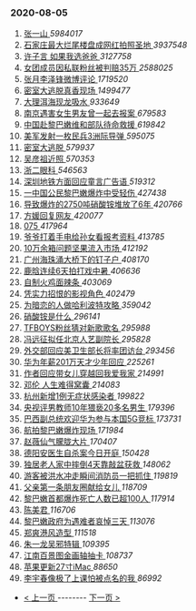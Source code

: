 ### 2020-08-05 
1. [ 张一山 ](https://s.weibo.com/weibo?q=%E5%BC%A0%E4%B8%80%E5%B1%B1&Refer=top) *5984017*
1. [ 石家庄最大烂尾楼盘成网红拍照圣地 ](https://s.weibo.com/weibo?q=%23%E7%9F%B3%E5%AE%B6%E5%BA%84%E6%9C%80%E5%A4%A7%E7%83%82%E5%B0%BE%E6%A5%BC%E7%9B%98%E6%88%90%E7%BD%91%E7%BA%A2%E6%8B%8D%E7%85%A7%E5%9C%A3%E5%9C%B0%23&Refer=top) *3937548*
1. [ 许子言 如果我选爸爸 ](https://s.weibo.com/weibo?q=%E8%AE%B8%E5%AD%90%E8%A8%80%20%E5%A6%82%E6%9E%9C%E6%88%91%E9%80%89%E7%88%B8%E7%88%B8&Refer=top) *3127758*
1. [ 女团成员因私联粉丝被判赔35万 ](https://s.weibo.com/weibo?q=%23%E5%A5%B3%E5%9B%A2%E6%88%90%E5%91%98%E5%9B%A0%E7%A7%81%E8%81%94%E7%B2%89%E4%B8%9D%E8%A2%AB%E5%88%A4%E8%B5%9435%E4%B8%87%23&Refer=top) *2588025*
1. [ 张月李泽锋微博评论 ](https://s.weibo.com/weibo?q=%23%E5%BC%A0%E6%9C%88%E6%9D%8E%E6%B3%BD%E9%94%8B%E5%BE%AE%E5%8D%9A%E8%AF%84%E8%AE%BA%23&Refer=top) *1719520*
1. [ 密室大逃脱真香现场 ](https://s.weibo.com/weibo?q=%23%E5%AF%86%E5%AE%A4%E5%A4%A7%E9%80%83%E8%84%B1%E7%9C%9F%E9%A6%99%E7%8E%B0%E5%9C%BA%23&topic_ad=1&Refer=top) *1499477*
1. [ 大理洱海现龙吸水 ](https://s.weibo.com/weibo?q=%23%E5%A4%A7%E7%90%86%E6%B4%B1%E6%B5%B7%E7%8E%B0%E9%BE%99%E5%90%B8%E6%B0%B4%23&Refer=top) *933649*
1. [ 南京遇害女生男友曾一起去报案 ](https://s.weibo.com/weibo?q=%23%E5%8D%97%E4%BA%AC%E9%81%87%E5%AE%B3%E5%A5%B3%E7%94%9F%E7%94%B7%E5%8F%8B%E6%9B%BE%E4%B8%80%E8%B5%B7%E5%8E%BB%E6%8A%A5%E6%A1%88%23&Refer=top) *679583*
1. [ 中国赴黎巴嫩维和部队待命救援 ](https://s.weibo.com/weibo?q=%23%E4%B8%AD%E5%9B%BD%E8%B5%B4%E9%BB%8E%E5%B7%B4%E5%AB%A9%E7%BB%B4%E5%92%8C%E9%83%A8%E9%98%9F%E5%BE%85%E5%91%BD%E6%95%91%E6%8F%B4%23&Refer=top) *619842*
1. [ 美军发射一枚民兵3洲际导弹 ](https://s.weibo.com/weibo?q=%23%E7%BE%8E%E5%86%9B%E5%8F%91%E5%B0%84%E4%B8%80%E6%9E%9A%E6%B0%91%E5%85%B53%E6%B4%B2%E9%99%85%E5%AF%BC%E5%BC%B9%23&Refer=top) *595075*
1. [ 密室大逃脱 ](https://s.weibo.com/weibo?q=%E5%AF%86%E5%AE%A4%E5%A4%A7%E9%80%83%E8%84%B1&Refer=top) *579937*
1. [ 吴彦祖近照 ](https://s.weibo.com/weibo?q=%23%E5%90%B4%E5%BD%A6%E7%A5%96%E8%BF%91%E7%85%A7%23&Refer=top) *570353*
1. [ 浙二眼科 ](https://s.weibo.com/weibo?q=%E6%B5%99%E4%BA%8C%E7%9C%BC%E7%A7%91&Refer=top) *546563*
1. [ 深圳地铁方面回应童言广告语 ](https://s.weibo.com/weibo?q=%23%E6%B7%B1%E5%9C%B3%E5%9C%B0%E9%93%81%E6%96%B9%E9%9D%A2%E5%9B%9E%E5%BA%94%E7%AB%A5%E8%A8%80%E5%B9%BF%E5%91%8A%E8%AF%AD%23&Refer=top) *519312*
1. [ 一中国公民黎巴嫩爆炸中受轻伤 ](https://s.weibo.com/weibo?q=%23%E4%B8%80%E4%B8%AD%E5%9B%BD%E5%85%AC%E6%B0%91%E9%BB%8E%E5%B7%B4%E5%AB%A9%E7%88%86%E7%82%B8%E4%B8%AD%E5%8F%97%E8%BD%BB%E4%BC%A4%23&Refer=top) *427438*
1. [ 导致爆炸的2750吨硝酸铵堆放了6年 ](https://s.weibo.com/weibo?q=%23%E5%AF%BC%E8%87%B4%E7%88%86%E7%82%B8%E7%9A%842750%E5%90%A8%E7%A1%9D%E9%85%B8%E9%93%B5%E5%A0%86%E6%94%BE%E4%BA%866%E5%B9%B4%23&Refer=top) *420766*
1. [ 方媛回复网友 ](https://s.weibo.com/weibo?q=%E6%96%B9%E5%AA%9B%E5%9B%9E%E5%A4%8D%E7%BD%91%E5%8F%8B&Refer=top) *420077*
1. [ 075 ](https://s.weibo.com/weibo?q=075&Refer=top) *417964*
1. [ 爷爷打着手电给孙女看报考资料 ](https://s.weibo.com/weibo?q=%23%E7%88%B7%E7%88%B7%E6%89%93%E7%9D%80%E6%89%8B%E7%94%B5%E7%BB%99%E5%AD%99%E5%A5%B3%E7%9C%8B%E6%8A%A5%E8%80%83%E8%B5%84%E6%96%99%23&Refer=top) *413785*
1. [ 10万余箱问题坚果流入市场 ](https://s.weibo.com/weibo?q=%2310%E4%B8%87%E4%BD%99%E7%AE%B1%E9%97%AE%E9%A2%98%E5%9D%9A%E6%9E%9C%E6%B5%81%E5%85%A5%E5%B8%82%E5%9C%BA%23&Refer=top) *412192*
1. [ 广州海珠涌大桥下的钉子户 ](https://s.weibo.com/weibo?q=%23%E5%B9%BF%E5%B7%9E%E6%B5%B7%E7%8F%A0%E6%B6%8C%E5%A4%A7%E6%A1%A5%E4%B8%8B%E7%9A%84%E9%92%89%E5%AD%90%E6%88%B7%23&Refer=top) *408170*
1. [ 鹿晗连续6天拍打戏中暑 ](https://s.weibo.com/weibo?q=%23%E9%B9%BF%E6%99%97%E8%BF%9E%E7%BB%AD6%E5%A4%A9%E6%8B%8D%E6%89%93%E6%88%8F%E4%B8%AD%E6%9A%91%23&Refer=top) *406636*
1. [ 自制火鸡面辣条 ](https://s.weibo.com/weibo?q=%23%E8%87%AA%E5%88%B6%E7%81%AB%E9%B8%A1%E9%9D%A2%E8%BE%A3%E6%9D%A1%23&Refer=top) *403069*
1. [ 凭实力招恨的影视角色 ](https://s.weibo.com/weibo?q=%23%E5%87%AD%E5%AE%9E%E5%8A%9B%E6%8B%9B%E6%81%A8%E7%9A%84%E5%BD%B1%E8%A7%86%E8%A7%92%E8%89%B2%23&Refer=top) *402479*
1. [ 为暗恋的人做哈利波特攻略 ](https://s.weibo.com/weibo?q=%23%E4%B8%BA%E6%9A%97%E6%81%8B%E7%9A%84%E4%BA%BA%E5%81%9A%E5%93%88%E5%88%A9%E6%B3%A2%E7%89%B9%E6%94%BB%E7%95%A5%23&Refer=top) *359042*
1. [ 硝酸铵是什么 ](https://s.weibo.com/weibo?q=%23%E7%A1%9D%E9%85%B8%E9%93%B5%E6%98%AF%E4%BB%80%E4%B9%88%23&Refer=top) *296141*
1. [ TFBOYS粉丝猜对新歌歌名 ](https://s.weibo.com/weibo?q=%23TFBOYS%E7%B2%89%E4%B8%9D%E7%8C%9C%E5%AF%B9%E6%96%B0%E6%AD%8C%E6%AD%8C%E5%90%8D%23&Refer=top) *295988*
1. [ 冯远征拟任北京人艺副院长 ](https://s.weibo.com/weibo?q=%23%E5%86%AF%E8%BF%9C%E5%BE%81%E6%8B%9F%E4%BB%BB%E5%8C%97%E4%BA%AC%E4%BA%BA%E8%89%BA%E5%89%AF%E9%99%A2%E9%95%BF%23&Refer=top) *295828*
1. [ 外交部回应美卫生部长将率团访台 ](https://s.weibo.com/weibo?q=%23%E5%A4%96%E4%BA%A4%E9%83%A8%E5%9B%9E%E5%BA%94%E7%BE%8E%E5%8D%AB%E7%94%9F%E9%83%A8%E9%95%BF%E5%B0%86%E7%8E%87%E5%9B%A2%E8%AE%BF%E5%8F%B0%23&Refer=top) *293456*
1. [ 华为年薪201万天才少年回应 ](https://s.weibo.com/weibo?q=%23%E5%8D%8E%E4%B8%BA%E5%B9%B4%E8%96%AA201%E4%B8%87%E5%A4%A9%E6%89%8D%E5%B0%91%E5%B9%B4%E5%9B%9E%E5%BA%94%23&Refer=top) *225261*
1. [ 作者回应带女儿穿越回我爱我家 ](https://s.weibo.com/weibo?q=%23%E4%BD%9C%E8%80%85%E5%9B%9E%E5%BA%94%E5%B8%A6%E5%A5%B3%E5%84%BF%E7%A9%BF%E8%B6%8A%E5%9B%9E%E6%88%91%E7%88%B1%E6%88%91%E5%AE%B6%23&Refer=top) *214991*
1. [ 邓伦 人生难得窝囊 ](https://s.weibo.com/weibo?q=%E9%82%93%E4%BC%A6%20%E4%BA%BA%E7%94%9F%E9%9A%BE%E5%BE%97%E7%AA%9D%E5%9B%8A&Refer=top) *214083*
1. [ 杭州新增1例无症状感染者 ](https://s.weibo.com/weibo?q=%23%E6%9D%AD%E5%B7%9E%E6%96%B0%E5%A2%9E1%E4%BE%8B%E6%97%A0%E7%97%87%E7%8A%B6%E6%84%9F%E6%9F%93%E8%80%85%23&Refer=top) *199822*
1. [ 央视评男教师10年猥亵20多名男生 ](https://s.weibo.com/weibo?q=%23%E5%A4%AE%E8%A7%86%E8%AF%84%E7%94%B7%E6%95%99%E5%B8%8810%E5%B9%B4%E7%8C%A5%E4%BA%B520%E5%A4%9A%E5%90%8D%E7%94%B7%E7%94%9F%23&Refer=top) *179396*
1. [ 巴西副总统欢迎华为参与本国5G竞标 ](https://s.weibo.com/weibo?q=%23%E5%B7%B4%E8%A5%BF%E5%89%AF%E6%80%BB%E7%BB%9F%E6%AC%A2%E8%BF%8E%E5%8D%8E%E4%B8%BA%E5%8F%82%E4%B8%8E%E6%9C%AC%E5%9B%BD5G%E7%AB%9E%E6%A0%87%23&Refer=top) *173731*
1. [ 航拍黎巴嫩爆炸现场 ](https://s.weibo.com/weibo?q=%E8%88%AA%E6%8B%8D%E9%BB%8E%E5%B7%B4%E5%AB%A9%E7%88%86%E7%82%B8%E7%8E%B0%E5%9C%BA&Refer=top) *171984*
1. [ 赵薇仙气朦胧大片 ](https://s.weibo.com/weibo?q=%23%E8%B5%B5%E8%96%87%E4%BB%99%E6%B0%94%E6%9C%A6%E8%83%A7%E5%A4%A7%E7%89%87%23&Refer=top) *170407*
1. [ 德阳安医生自杀案今日开庭 ](https://s.weibo.com/weibo?q=%23%E5%BE%B7%E9%98%B3%E5%AE%89%E5%8C%BB%E7%94%9F%E8%87%AA%E6%9D%80%E6%A1%88%E4%BB%8A%E6%97%A5%E5%BC%80%E5%BA%AD%23&Refer=top) *150428*
1. [ 独居老人家中摔倒4天靠敲盆获救 ](https://s.weibo.com/weibo?q=%23%E7%8B%AC%E5%B1%85%E8%80%81%E4%BA%BA%E5%AE%B6%E4%B8%AD%E6%91%94%E5%80%924%E5%A4%A9%E9%9D%A0%E6%95%B2%E7%9B%86%E8%8E%B7%E6%95%91%23&Refer=top) *148062*
1. [ 游客被洪水冲走瞬间消防员一把抓住 ](https://s.weibo.com/weibo?q=%E6%B8%B8%E5%AE%A2%E8%A2%AB%E6%B4%AA%E6%B0%B4%E5%86%B2%E8%B5%B0%E7%9E%AC%E9%97%B4%E6%B6%88%E9%98%B2%E5%91%98%E4%B8%80%E6%8A%8A%E6%8A%93%E4%BD%8F&Refer=top) *119819*
1. [ 父亲第一条朋友圈献给女儿 ](https://s.weibo.com/weibo?q=%23%E7%88%B6%E4%BA%B2%E7%AC%AC%E4%B8%80%E6%9D%A1%E6%9C%8B%E5%8F%8B%E5%9C%88%E7%8C%AE%E7%BB%99%E5%A5%B3%E5%84%BF%23&Refer=top) *118709*
1. [ 黎巴嫩首都爆炸死亡人数已超100人 ](https://s.weibo.com/weibo?q=%E9%BB%8E%E5%B7%B4%E5%AB%A9%E9%A6%96%E9%83%BD%E7%88%86%E7%82%B8%E6%AD%BB%E4%BA%A1%E4%BA%BA%E6%95%B0%E5%B7%B2%E8%B6%85100%E4%BA%BA&Refer=top) *117914*
1. [ 陈美君 ](https://s.weibo.com/weibo?q=%E9%99%88%E7%BE%8E%E5%90%9B&Refer=top) *116706*
1. [ 黎巴嫩政府为遇难者哀悼三天 ](https://s.weibo.com/weibo?q=%23%E9%BB%8E%E5%B7%B4%E5%AB%A9%E6%94%BF%E5%BA%9C%E4%B8%BA%E9%81%87%E9%9A%BE%E8%80%85%E5%93%80%E6%82%BC%E4%B8%89%E5%A4%A9%23&Refer=top) *113076*
1. [ 郑爽港风造型 ](https://s.weibo.com/weibo?q=%23%E9%83%91%E7%88%BD%E6%B8%AF%E9%A3%8E%E9%80%A0%E5%9E%8B%23&Refer=top) *111518*
1. [ 朱一龙吴邪特辑 ](https://s.weibo.com/weibo?q=%E6%9C%B1%E4%B8%80%E9%BE%99%E5%90%B4%E9%82%AA%E7%89%B9%E8%BE%91&Refer=top) *109395*
1. [ 江南百景图金画轴抽卡 ](https://s.weibo.com/weibo?q=%23%E6%B1%9F%E5%8D%97%E7%99%BE%E6%99%AF%E5%9B%BE%E9%87%91%E7%94%BB%E8%BD%B4%E6%8A%BD%E5%8D%A1%23&Refer=top) *108737*
1. [ 苹果更新27寸iMac ](https://s.weibo.com/weibo?q=%E8%8B%B9%E6%9E%9C%E6%9B%B4%E6%96%B027%E5%AF%B8iMac&Refer=top) *88650*
1. [ 李宇春像极了上课怕被点名的我 ](https://s.weibo.com/weibo?q=%23%E6%9D%8E%E5%AE%87%E6%98%A5%E5%83%8F%E6%9E%81%E4%BA%86%E4%B8%8A%E8%AF%BE%E6%80%95%E8%A2%AB%E7%82%B9%E5%90%8D%E7%9A%84%E6%88%91%23&Refer=top) *86992* 

- [ < 上一页 ](https://github.com/able8/weibo-hot-record/blob/master/2020-08-04.md) -------- [ 下一页 > ](https://github.com/able8/weibo-hot-record/blob/master/2020-08-06.md)